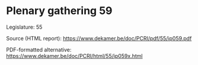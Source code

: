 # Plenary gathering 59

Legislature: 55

Source (HTML report): https://www.dekamer.be/doc/PCRI/pdf/55/ip059.pdf

PDF-formatted alternative: https://www.dekamer.be/doc/PCRI/html/55/ip059x.html

